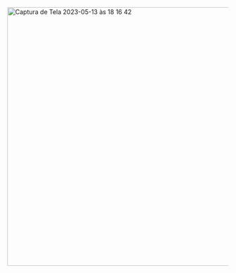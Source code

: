 <img width="588" alt="Captura de Tela 2023-05-13 às 18 16 42" src="https://github.com/marikenupp/tinkercad/assets/84158952/46fe5510-a287-4442-b5e3-d8e2168805e5">

